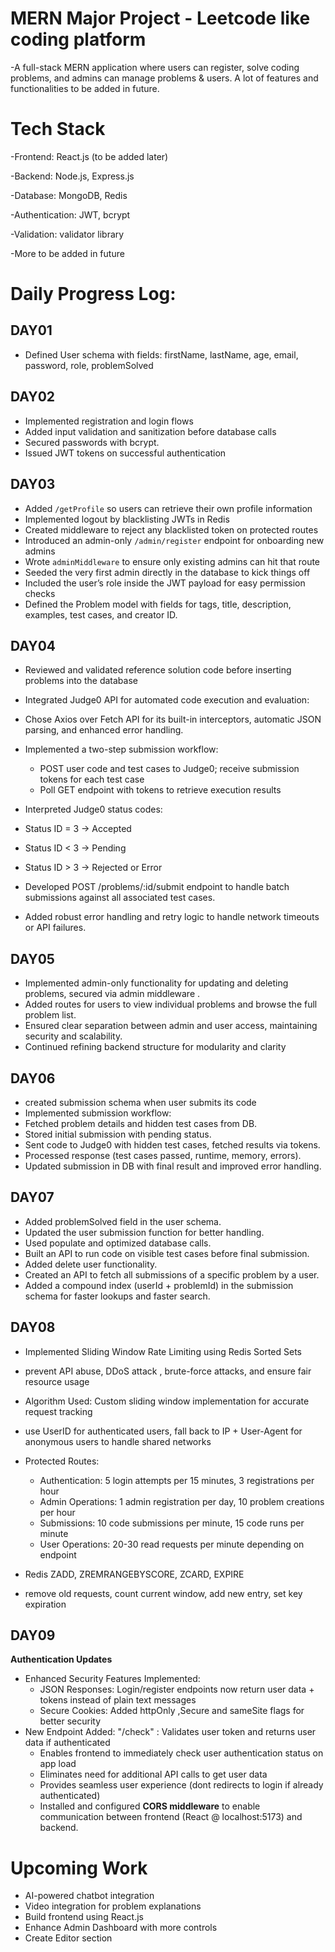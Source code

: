 
# MERN Major Project - Leetcode like coding platform
-A full-stack MERN application where users can register, solve coding problems, and admins can manage problems & users.
A lot of features and functionalities to be added in future.
 
# Tech Stack
-Frontend: React.js (to be added later)

-Backend: Node.js, Express.js

-Database: MongoDB, Redis

-Authentication: JWT, bcrypt

-Validation: validator library

-More to be added in future

# Daily Progress Log:

## DAY01 
- Defined User schema with fields: firstName, lastName, age, email, password, role, problemSolved  
 
## DAY02 
- Implemented registration and login flows  
- Added input validation and sanitization before database calls  
- Secured passwords with bcrypt.  
- Issued JWT tokens on successful authentication 

## DAY03 
- Added `/getProfile` so users can retrieve their own profile information  
- Implemented logout by blacklisting JWTs in Redis  
- Created middleware to reject any blacklisted token on protected routes  
- Introduced an admin-only `/admin/register` endpoint for onboarding new admins  
- Wrote `adminMiddleware` to ensure only existing admins can hit that route  
- Seeded the very first admin directly in the database to kick things off  
- Included the user’s role inside the JWT payload for easy permission checks  
- Defined the Problem model with fields for tags, title, description, examples, test cases, and creator ID.

## DAY04
- Reviewed and validated reference solution code before inserting problems into the database
- Integrated Judge0 API for automated code execution and evaluation:
- Chose Axios over Fetch API for its built-in interceptors, automatic JSON parsing, and enhanced error handling.
- Implemented a two-step submission workflow:

     - POST user code and test cases to Judge0; receive submission tokens for each test case
     - Poll GET endpoint with tokens to retrieve execution results

- Interpreted Judge0 status codes:
- Status ID = 3 → Accepted
- Status ID < 3 → Pending
- Status ID > 3 → Rejected or Error
- Developed POST /problems/:id/submit endpoint to handle batch submissions against all associated test cases.
- Added robust error handling and retry logic to handle network timeouts or API failures.

## DAY05
- Implemented admin-only functionality for updating and deleting problems, secured via admin middleware .
- Added routes for users to view individual problems and browse the full problem list.
- Ensured clear separation between admin and user access, maintaining security and scalability.
- Continued refining backend structure for modularity and clarity



## DAY06
- created submission schema when user submits its code
- Implemented submission workflow:
- Fetched problem details and hidden test cases from DB.
- Stored initial submission with pending status.
- Sent code to Judge0 with hidden test cases, fetched results via tokens.
- Processed response (test cases passed, runtime, memory, errors).
- Updated submission in DB with final result and improved error handling.

## DAY07
- Added problemSolved field in the user schema.
- Updated the user submission function for better handling.
- Used populate and optimized database calls.
- Built an API to run code on visible test cases before final submission.
- Added delete user functionality.
- Created an API to fetch all submissions of a specific problem by a user.
- Added a compound index (userId + problemId) in the submission schema for faster lookups and faster search.

## DAY08
- Implemented Sliding Window Rate Limiting using Redis Sorted Sets
- prevent API abuse, DDoS attack , brute-force attacks, and ensure fair resource usage
- Algorithm Used: Custom sliding window implementation for accurate request tracking
- use UserID for authenticated users, fall back to IP + User-Agent for anonymous users to handle shared networks
- Protected Routes:
    - Authentication: 5 login attempts per 15 minutes, 3 registrations per hour
    - Admin Operations: 1 admin registration per day, 10 problem creations per hour
    - Submissions: 10 code submissions per minute, 15 code runs per minute
    - User Operations: 20-30 read requests per minute depending on endpoint
    
- Redis ZADD, ZREMRANGEBYSCORE, ZCARD, EXPIRE
- remove old requests, count current window, add new entry, set key expiration

## DAY09
**Authentication Updates**
- Enhanced Security Features Implemented:
   - JSON Responses: Login/register endpoints now return user data + tokens instead of plain text messages
   - Secure Cookies: Added httpOnly ,Secure and sameSite flags for better security
- New Endpoint Added:  "/check" :	Validates user token and returns user data if authenticated 
  - Enables frontend to immediately check user authentication status on app load
  - Eliminates need for additional API calls to get user data
  - Provides seamless user experience (dont redirects to login if already authenticated)
  - Installed and configured **CORS middleware** to enable communication between frontend (React @ localhost:5173) and backend.

  
# Upcoming Work
- AI-powered chatbot integration  
- Video integration for problem explanations  
- Build frontend using React.js  
- Enhance Admin Dashboard with more controls  
- Create Editor section   